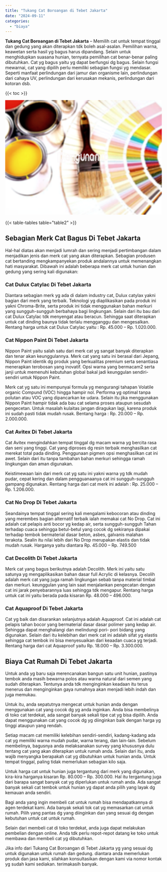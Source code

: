 ```yaml
---
title: "Tukang Cat Boroangan di Tebet Jakarta"
date: "2024-09-11"
categories: 
  - "biaya"
---
```


**Tukang Cat Boroangan di Tebet Jakarta** – Memilih cat untuk tempat tinggal dan gedung yang akan diterapkan tdk boleh asal-asalan. Pemilihan warna, keawetan serta hasil yg bagus harus dipandang. Selain untuk menghidupkan suasana hunian, ternyata pemilihan cat benar-benar paling dibutuhkan. Cat yg bagus yaitu yg dapat berfungsi dg bagus. Selain fungsi mewarnai, cat yang dipilih perlu memiliki sebagian fungsi yg mendasar. Seperti manfaat perlindungan dari jamur dan organisme lain, perlindungan dari cahaya UV, perlindungan dari kerusakan mekanis, perlindungan dari kotoran dsb.

{{< toc >}}

![Tukang Cat Boroangan di Tebet Jakarta](/images/jasa-cat-murah36.png)

{{< table-tables table="table2" >}}

## Sebagian Merk Cat Bagus Di Tebet Jakarta

Hal-hal diatas akan menjadi lumrah dan sering menjadi pertimbangan dalam menjadikan jenis dan merk cat yang akan diterapkan. Sebagian produsen cat bertanding mengkampanyekan produk andalannya untuk memenangkan hati masyarakat. Dibawah ini adalah beberapa merk cat untuk hunian dan gedung yang sering kali digunakan:

### Cat Dulux Catylac Di Tebet Jakarta

Diantara sebagian merk yg ada di dalam industry cat, Dulux catylax yakni bagian dari merk yang terbaik. Teknologi yg diaplikasikan pada produk ini yakni Chroma-Brite, serta produk ini tidak menggunakan bahan merkuri yang sungguh-sungguh berbahaya bagi lingkungan. Selain dari itu bau dari cat Dulux Catylac tdk menyengat atau beracun. Sehingga saat diterapkan untuk cat dinding baunya tidak terlalu mengganggu dan mengesalkan. Rentang harga untuk cat Dulux Catylac yaitu : Rp. 45.000 – Rp. 1.020.000.

### Cat Nippon Paint Di Tebet Jakarta

Nippon Paint yaitu salah satu dari merk cat yg sangat banyak diterapkan dan tenar akan keunggulannya. Merk cat yang satu ini berasal dari Jepang, Nippon Paint identik dg produk yang berkualitas premium serta senantiasa menerapkan terobosan yang inovatif. Opsi warna yang bermacam2 serta janji untuk memenuhi kebutuhan global bakal jadi keunggulan sendiri-sendiri untuk Nippon Paint.

Merk cat yg satu ini mempunyai formula yg mengurangi tahapan Volatile organic Compund (VOC) hingga hampir nol. Performa yg optimal tanpa polutan atau VOC yang dipancarkan ke udara. Selain itu jika menggunakan Nippon Paint hampir tidak ada bau cat selama proses ataupun sesudah pengecetan. Untuk masalah kulaitas jangan diragukan lagi, karena produk ini sudah pasti tidak mudah rusak. Bentang harga : Rp. 20.000 – Rp. 2.000.000.

### Cat Avitex Di Tebet Jakarta

Cat Avitex mengindahkan tempat tinggal dg macam warna yg bercita rasa dan seni yang tinggi. Cat yang diproses dg resin terbaik menghasilkan cat merekat total pada dinding. Penggunaan pigmen opsi menghasilkan cat ini awet. Selain dari itu tanpa tambahan bahan merkuri sehingga ramah lingkungan dan aman digunakan.

Keistimewaan lain dari merk cat yg satu ini yakni warna yg tdk mudah pudar, cepat kering dan dalam pengguanaanya cat ini sungguh-sungguh gampang digunakan. Rentang harga dari cat merk ini adalah : Rp. 25.000 – Rp. 1.206.000.

### Cat No Drop Di Tebet Jakarta

Seandainya tempat tinggal sering kali mengalami kebocoran atau dinding yang merembes bagian alternatif terbaik ialah memakai cat No Drop. Cat ini adalah cat pelapis anti bocor yg kedap air, serta sungguh-sungguh Tahan terhadap cuaca sehingga betul-betul yang cocok dg sekiranya dipakai terhadap tembok bermaterial dasar beton, asbes, galvanis malahan terakota. Sealin itu nilai lebih dari No Drop merupakan elastis dan tidak mudah rusak. Harganya yaitu diantara Rp. 45.000 – Rp. 749.500

### Cat Decolith Di Tebet Jakarta

Merk cat yang bagus berikutnya adalah Decolith. Merk ini yaitu satu satunya yg mengaplikasikan bahan dasar full Acrylic di kelasnya. Decolih adalah merk cat yang juga ramah lingkungan sebab tanpa material timbal dan merkuri. keunggulan yang lain saat menjalankan pengecatan dengan cat ini jarak penyebarannya luas sehingga tdk mengapur. Rentang harga untuk cat ini yaitu berada pada kisaran Rp. 48.000 – 496.000.

### Cat Aquaproof Di Tebet Jakarta

Cat yg baik dan disarankan selanjutnya adalah Aquaproof. Cat ini adalah cat pelapis tahan bocor yang bermaterial dasar dasar polimer yang kedap air. Sehingga dapat menghalangi dan melindungi pori- pori bidang yang digunakan. Selain dari itu kelebihan dari merk cat ini adalah sifat yg elastis sehingga cat tembok ini bisa menyesuaikan dari keaadan cuaca yg terjadi. Rentang harga dari cat Aquaproof yaitu Rp. 18.000 – Rp. 3.300.000.

## Biaya Cat Rumah Di Tebet Jakarta

Untuk anda yg baru saja merencanakan bangun satu unit hunian, pastinya tembok anda masih bewarna polos atau warna natural dari semen yang sudah diterapkan. Tentunya anda tdk menginginkan keadaan itu terus menerus dan menginginkan gaya rumahnya akan menjadi lebih indah dan juga memukau.

Untuk itu, anda sepatutnya mengecat untuk hunian anda dengan menggunakan cat yang cocok dg yg anda inginkan. Anda bisa membelinya di toko cat terdekat, ada sangat banyak sekali tipe cat yg bisa dipilih. Anda dapat menggunakan cat yang cocok dg yg diinginkan baik dengan harga yg tinggi ataupun yang rendah.

Setiap macam cat memiliki kelebihan sendiri-sendiri, kadang-kadang ada cat yg memiliki warna mudah pudar, warna terang, dan lain-lain. Sebelum membelinya, bagusnya anda melaksanakan survey yang khususnya dulu tentang cat yang akan diterapkan untuk rumah anda. Selain dari itu, anda wajib menyangka berapakah cat yg dibutuhkan untuk hunian anda. Untuk tempat tinggal, paling tidak memerlukan sebagian kilo saja.

Untuk harga cat untuk hunian juga tergantung dari merk yang digunakan, kira-kira harganya kisaran Rp. 80.000 – Rp. 300.000. Hal itu tergantung juga dari barapa sangat banyak cat yg diperlukan untuk rumah anda. Ada sangat banyak sekali cat tembok untuk hunian yg dapat anda pilih yang layak dg kemauan anda sendiri.

Bagi anda yang ingin membeli cat untuk rumah bisa mendapatkannya di agen terdekat kami. Ada banyak sekali tok cat yg memasarkan cat untuk rumah. Pilih yang pantas dg yang diinginkan dan yang sesuai dg dengan kebutuhan untuk cat untuk rumah.

Selain dari membeli cat di toko terdekat, anda juga dapat melakukan pembelian dengan online. Anda tdk perlu repot-repot datang ke toko untuk membawa dan membeli cat yg dibutuhkan.

Jika info dari Tukang Cat Boroangan di Tebet Jakarta yg yang sesuai dg untuk digunakan untuk rumah dan gedung. diantara anda memerlukan produk dan jasa kami, silahkan konsultasikan dengan kami via nomor kontak yg sudah kami sediakan. terimakasih banyak.
